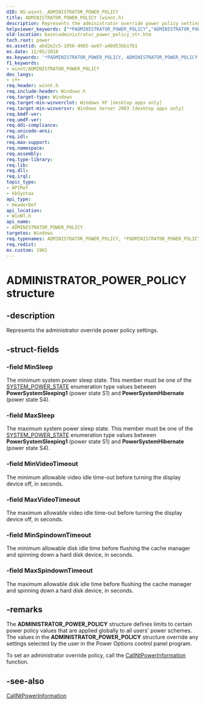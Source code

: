 ```yaml
---
UID: NS:winnt._ADMINISTRATOR_POWER_POLICY
title: ADMINISTRATOR_POWER_POLICY (winnt.h)
description: Represents the administrator override power policy settings.helpviewer_keywords: ["*PADMINISTRATOR_POWER_POLICY","ADMINISTRATOR_POWER_POLICY","ADMINISTRATOR_POWER_POLICY structure","PADMINISTRATOR_POWER_POLICY","PADMINISTRATOR_POWER_POLICY structure pointer","_ADMINISTRATOR_POWER_POLICY","_win32_administrator_power_policy_str","base.administrator_power_policy_str","winnt/ADMINISTRATOR_POWER_POLICY","winnt/PADMINISTRATOR_POWER_POLICY"]
old-location: base\administrator_power_policy_str.htm
tech.root: power
ms.assetid: abd2e2c5-1056-4985-ae07-a40d53bb17b1
ms.date: 12/05/2018
ms.keywords: '*PADMINISTRATOR_POWER_POLICY, ADMINISTRATOR_POWER_POLICY, ADMINISTRATOR_POWER_POLICY structure, PADMINISTRATOR_POWER_POLICY, PADMINISTRATOR_POWER_POLICY structure pointer, _ADMINISTRATOR_POWER_POLICY, _win32_administrator_power_policy_str, base.administrator_power_policy_str, winnt/ADMINISTRATOR_POWER_POLICY, winnt/PADMINISTRATOR_POWER_POLICY'
f1_keywords:
- winnt/ADMINISTRATOR_POWER_POLICY
dev_langs:
- c++
req.header: winnt.h
req.include-header: Windows.h
req.target-type: Windows
req.target-min-winverclnt: Windows XP [desktop apps only]
req.target-min-winversvr: Windows Server 2003 [desktop apps only]
req.kmdf-ver: 
req.umdf-ver: 
req.ddi-compliance: 
req.unicode-ansi: 
req.idl: 
req.max-support: 
req.namespace: 
req.assembly: 
req.type-library: 
req.lib: 
req.dll: 
req.irql: 
topic_type:
- APIRef
- kbSyntax
api_type:
- HeaderDef
api_location:
- WinNT.h
api_name:
- ADMINISTRATOR_POWER_POLICY
targetos: Windows
req.typenames: ADMINISTRATOR_POWER_POLICY, *PADMINISTRATOR_POWER_POLICY
req.redist: 
ms.custom: 19H1
---
```


# ADMINISTRATOR_POWER_POLICY structure


## -description


Represents the administrator override power policy settings.


## -struct-fields




### -field MinSleep

The minimum system power sleep state. This member must be one of the 
      <a href="https://docs.microsoft.com/windows/desktop/api/winnt/ne-winnt-system_power_state">SYSTEM_POWER_STATE</a> enumeration type values between 
      <b>PowerSystemSleeping1</b> (power state S1) and 
      <b>PowerSystemHibernate</b> (power state S4).


### -field MaxSleep

The maximum system power sleep state. This member must be one of the 
      <a href="https://docs.microsoft.com/windows/desktop/api/winnt/ne-winnt-system_power_state">SYSTEM_POWER_STATE</a> enumeration type values between 
      <b>PowerSystemSleeping1</b> (power state S1) and 
      <b>PowerSystemHibernate</b> (power state S4).


### -field MinVideoTimeout

The minimum allowable video idle time-out before turning the display device off, in seconds.


### -field MaxVideoTimeout

The maximum allowable video idle time-out before turning the display device off, in seconds.


### -field MinSpindownTimeout

The minimum allowable disk idle time before flushing the cache manager and spinning down a hard disk 
      device, in seconds.


### -field MaxSpindownTimeout

The maximum allowable disk idle time before flushing the cache manager and spinning down a hard disk 
      device, in seconds.


## -remarks



The <b>ADMINISTRATOR_POWER_POLICY</b> 
    structure defines limits to certain power policy values that are applied globally to all users' power schemes. The 
    values in the <b>ADMINISTRATOR_POWER_POLICY</b> 
    structure override any settings selected by the user in the Power Options control panel program.

To set an administrator override policy, call the 
    <a href="https://docs.microsoft.com/windows/desktop/api/powerbase/nf-powerbase-callntpowerinformation">CallNtPowerInformation</a> function.




## -see-also




<a href="https://docs.microsoft.com/windows/desktop/api/powerbase/nf-powerbase-callntpowerinformation">CallNtPowerInformation</a>
 

 


